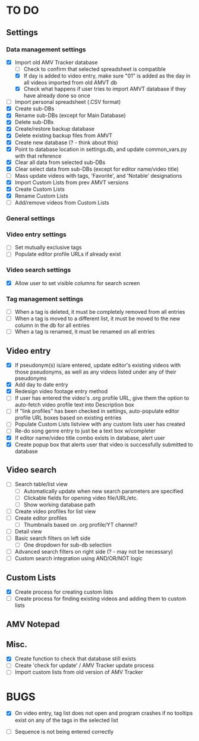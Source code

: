 # TO DO
## Settings
### Data management settings  
- [x] Import old AMV Tracker database  
  - [ ] Check to confirm that selected spreadsheet is compatible
  - [x] If day is added to video entry, make sure "01" is added as the day in all videos imported from old AMVT db
  - [x] Check what happens if user tries to import AMVT database if they have already done so once
- [ ] Import personal spreadsheet (.CSV format)  
- [x] Create sub-DBs
- [x] Rename sub-DBs (except for Main Database)
- [x] Delete sub-DBs
- [x] Create/restore backup database
- [x] Delete existing backup files from AMVT
- [x] Create new database (? - think about this)  
- [x] Point to database location in settings.db, and update common_vars.py with that reference
- [x] Clear all data from selected sub-DBs  
- [x] Clear select data from sub-DBs (except for editor name/video title)  
- [ ] Mass update videos with tags, 'Favorite', and 'Notable' designations
- [x] Import Custom Lists from prev AMVT versions
- [x] Create Custom Lists
- [x] Rename Custom Lists
- [ ] Add/remove videos from Custom Lists
	
### General settings

### Video entry settings
- [ ] Set mutually exclusive tags
- [ ] Populate editor profile URLs if already exist

### Video search settings
- [x] Allow user to set visible columns for search screen

### Tag management settings  
- [ ] When a tag is deleted, it must be completely removed from all entries  
- [ ] When a tag is moved to a different list, it must be moved to the new column in the db for all entries  
- [ ] When a tag is renamed, it must be renamed on all entries
	
## Video entry
- [x] If pseudonym(s) is/are entered, update editor's existing videos with those pseudonyms, as well as any videos listed under any of their pseudonyms
- [x] Add day to date entry
- [x] Redesign video footage entry method
- [ ] If user has entered the video's .org profile URL, give them the option to auto-fetch video profile text into Description box
- [ ] If "link profiles" has been checked in settings, auto-populate editor profile URL boxes based on existing entries
- [ ] Populate Custom Lists listview with any custom lists user has created
- [ ] Re-do song genre entry to just be a text box w/completer
- [x] If editor name/video title combo exists in database, alert user
- [x] Create popup box that alerts user that video is successfully submitted to database

## Video search
- [ ] Search table/list view  
  - [ ] Automatically update when new search parameters are specified
  - [ ] Clickable fields for opening video file/URL/etc.
  - [ ] Show working database path
- [ ] Create video profiles for list view  
- [ ] Create editor profiles
  - [ ] Thumbnails based on .org profile/YT channel?
- [ ] Detail view  
- [ ] Basic search filters on left side  
  - [ ] One dropdown for sub-db selection  
- [ ] Advanced search filters on right side (? - may not be necessary)  
- [ ] Custom search integration using AND/OR/NOT logic  

## Custom Lists
- [x] Create process for creating custom lists
- [ ] Create process for finding existing videos and adding them to custom lists

## AMV Notepad

## Misc.
- [x] Create function to check that database still exists
- [ ] Create 'check for update' / AMV Tracker update process
- [ ] Import custom lists from old version of AMV Tracker

# BUGS  
- [x] On video entry, tag list does not open and program crashes if no tooltips exist on any of the tags in the selected list
- [ ] Sequence is not being entered correctly
	
